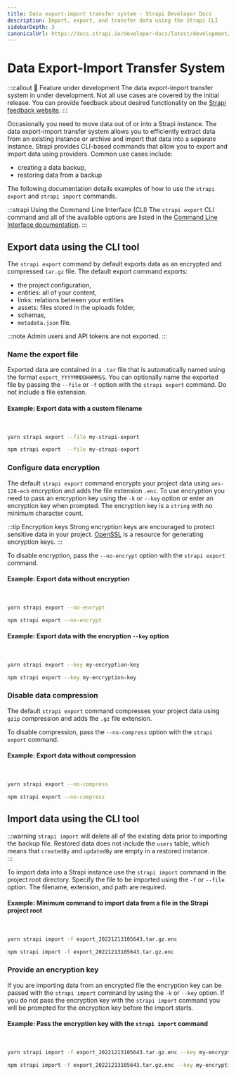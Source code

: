 ```yaml
---
title: Data export-import transfer system - Strapi Developer Docs
description: Import, export, and transfer data using the Strapi CLI
sidebarDepth: 3
canonicalUrl: https://docs.strapi.io/developer-docs/latest/development/export-import.html
---
```


# Data Export-Import Transfer System <BetaBadge />

:::callout 🚧 Feature under development
The data export-import transfer system in under development. Not all use cases are covered by the initial release. You can provide feedback about desired functionality on the [Strapi feedback website](feedback.strapi.io).
:::

Occasionally you need to move data out of or into a Strapi instance. The data export-import transfer system allows you to efficiently extract data from an existing instance or archive and import that data into a separate instance. Strapi provides CLI-based commands that allow you to export and import data using providers. Common use cases include:

- creating a data backup,
- restoring data from a backup
<!-- transferring data between environments such as staging and production,
 moving assets from one hosting solution to another, such as locally hosted to an S3 bucket. -->

 The following documentation details examples of how to use the `strapi export` and `strapi import` commands.

:::strapi Using the Command Line Interface (CLI)
The `strapi export` CLI command and all of the available options are listed in the [Command Line Interface documentation](/developer-docs/latest/developer-resources/cli/CLI#strapi-export.md).
:::

## Export data using the CLI tool

The `strapi export` command by default exports data as an encrypted and compressed `tar.gz` file. The default export command exports:

- the project configuration,
- entities: all of your content,
- links: relations between your entities
- assets: files stored in the uploads folder,
- schemas,
- `metadata.json` file.

:::note
Admin users and API tokens are not exported.
:::

### Name the export file

Exported data are contained in a `.tar` file that is automatically named using the format `export_YYYYMMDDHHMMSS`. You can optionally name the exported file by passing the `--file` or `-f` option with the `strapi export` command. Do not include a file extension.

#### Example: Export data with a custom filename
<br/>
<code-group>
<code-block title="YARN">

```bash
yarn strapi export --file my-strapi-export
```

</code-block>

<code-block title="NPM">

```bash
npm strapi export  --file my-strapi-export
```

</code-block>
</code-group>


### Configure data encryption

The default `strapi export` command encrypts your project data using `aes-128-ecb` encryption and adds the file extension `.enc`. To use encryption you need to pass an encryption key using the `-k` or `--key` option or enter an encryption key when prompted. The encryption key is a `string` with no minimum character count.

:::tip Encryption keys
Strong encryption keys are encouraged to protect sensitive data in your project. [OpenSSL](https://www.openssl.org/) is a resource for generating encryption keys.
:::

To disable encryption, pass the `--no-encrypt` option with the `strapi export` command.

#### Example: Export data without encryption

<br/>
<code-group>
<code-block title="YARN">

```bash
yarn strapi export --no-encrypt
```

</code-block>

<code-block title="NPM">

```bash
npm strapi export --no-encrypt
```

</code-block>
</code-group>

#### Example: Export data with the encryption `--key` option

<br/>
<code-group>
<code-block title="YARN">

```bash
yarn strapi export --key my-encryption-key
```

</code-block>

<code-block title="NPM">

```bash
npm strapi export --key my-encryption-key
```

</code-block>
</code-group>

### Disable data compression

The default `strapi export` command compresses your project data using `gzip` compression and adds the `.gz` file extension.

To disable compression, pass the `--no-compress` option with the `strapi export` command.

#### Example: Export data without compression
<br/>
<code-group>
<code-block title="YARN">

```bash
yarn strapi export --no-compress
```

</code-block>

<code-block title="NPM">

```bash
npm strapi export --no-compress
```

</code-block>
</code-group>

<!-- ### Declare the maximum file size

The default maximum size of each internal backup `jsonl` file is 256MB. To customize the maximum `jsonl` file size, pass the `--max-size-jsonl` option with the `strapi export` command.

#### Example: Set the maximum `jsonl` file size to 100MB
<br/>
<code-group>
<code-block title="YARN">

```bash
yarn strapi export --max-size-jsonl 100
```

</code-block>

<code-block title="NPM">

```bash
npm strapi export --max-size-jsonl 100
```

</code-block>
</code-group> -->

<!-- ### Exclude files -->

## Import data using the CLI tool

:::warning
`strapi import` will delete all of the existing data prior to importing the backup file. Restored data does not include the `users` table, which means that `createdBy` and `updatedBy` are empty in a restored instance.  
:::

To import data into a Strapi instance use the `strapi import` command in the project root directory. Specify the file to be imported using the `-f` or `--file` option. The filename, extension, and path are required.
 
#### Example: Minimum command to import data from a file in the Strapi project root
<br/>
<code-group>
<code-block title="YARN">

```bash
yarn strapi import -f export_20221213105643.tar.gz.enc
```

</code-block>

<code-block title="NPM">

```bash
npm strapi import -f export_20221213105643.tar.gz.enc
```

</code-block>
</code-group>

### Provide an encryption key

If you are importing data from an encrypted file the encryption key can be passed with the `strapi import` command by using the `-k` or `--key` option. If you do not pass the encryption key with the `strapi import` command you will be prompted for the encryption key before the import starts.

#### Example: Pass the encryption key with the `strapi import` command
<br/>
<code-group>
<code-block title="YARN">

```bash
yarn strapi import -f export_20221213105643.tar.gz.enc --key my-encryption-key
```

</code-block>

<code-block title="NPM">

```bash
npm strapi import -f export_20221213105643.tar.gz.enc --key my-encryption-key
```

</code-block>
</code-group>

<!-- ### Declare a conflict strategy

Currently, the default and only conflict strategy is `restore`, which deletes all of the data in your local Strapi instance and then loads the data from the imported file. You do not need to declare the `restore` value.

### Declare a version strategy

The `--versionStrategy` option specifies how strictly the imported file Strapi version and the local instance Strapi version must match. The available values are:

| value  | description                                                                                           |
|--------|-------------------------------------------------------------------------------------------------------|
| exact  | (Default) Strapi and plugin versions must match between source and destination                        |
| major  | major version must match                                                                              |
| minor  | minor and major version must match                                                                    |
| patch  | patch, minor, and major version must match (for example, rejects 4.1.1 vs 4.1.1-beta)                 |
| ignore | bypass version check                                                                                  |

### Declare a schema strategy

The `--schemaStrategy` option specifies how strictly the schemas must match between the source and destination. The available values are:

| value  | description                                                                                           |
|--------|-------------------------------------------------------------------------------------------------------|
| exact  | (Default) Schemas (content-types) must exactly match between source and destination.                            |
| strict | Allows differences between `private`, `required`, and `configurable` attributes. Schemas must exist and match in all other ways.                                                                            |

#### Example: Customized command to import data

The following code example imports the `export_20221213105643.tar.gz` file located in the instance root directory. It uses the `patch` version strategy and the `strict` schema strategy.

<code-group>
<code-block title="YARN">

```bash
yarn strapi import -f export_20221213105643.tar.gz --versionStrategy patch --schemaStrategy strict
```

</code-block>

<code-block title="NPM">

```bash
npm strapi import -f export_20221213105643.tar.gz --versionStrategy patch --schemaStrategy strict
```

</code-block>
</code-group>

::: -->
